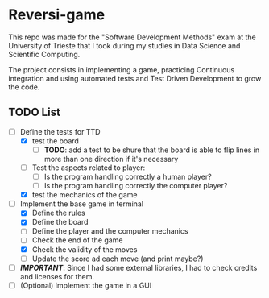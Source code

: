 # Reversi-game
This repo was made for the "Software Development Methods" exam at the University of Trieste that I took during my studies in Data Science and Scientific Computing.

The project consists in implementing a game, practicing Continuous integration and using automated tests and Test Driven Development to grow the code.


## TODO List 

- [ ] Define the tests for TTD
  - [x] test the board 
    - [ ] **TODO**: add a test to be shure that the board is able to flip lines in more than one direction if it's necessary 
  - [ ] Test the aspects related to player: 
    - [ ] Is the program handling correctly a human player?
    - [ ] Is the program handling correctly the computer player?
  - [x] test the mechanics of the game  
- [ ] Implement the base game in terminal
  - [x] Define the rules
  - [x] Define the board
  - [ ] Define the player and the computer mechanics
  - [ ] Check the end of the game
  - [x] Check the validity of the moves
  - [ ] Update the score ad each move (and print maybe?)
- [ ] **_IMPORTANT_**: Since I had some external libraries, I had to check credits and licenses for them.
- [ ] (Optional) Implement the game in a GUI
